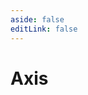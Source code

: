 ```yaml
---
aside: false
editLink: false
---
```


# Axis

<script setup>
import Chart from '../../components/sample/axis/index.vue'
</script>
<Chart/>

<!--@include: @/components/sample/axis/index.md-->